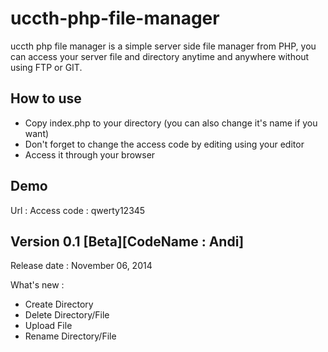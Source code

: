 uccth-php-file-manager
======================

uccth php file manager is a simple server side file manager from PHP, you can access your server file and directory anytime and anywhere without using FTP or GIT.

How to use 
----------
* Copy index.php to your directory (you can also change it's name if you want)
* Don't forget to change the access code by editing using your editor
* Access it through your browser

Demo
----
Url : 
Access code : qwerty12345

Version 0.1 [Beta][CodeName : Andi]
------------------
Release date : 
November 06, 2014

What's new : 
* Create Directory
* Delete Directory/File
* Upload File
* Rename Directory/File
